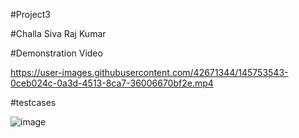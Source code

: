 #Project3

#Challa Siva Raj Kumar



#Demonstration Video

https://user-images.githubusercontent.com/42671344/145753543-0ceb024c-0a3d-4513-8ca7-36006670bf2e.mp4


#testcases

![image](https://user-images.githubusercontent.com/42671344/145754656-cd2e9a45-d20e-4b8a-987a-03062cec7f96.png)

